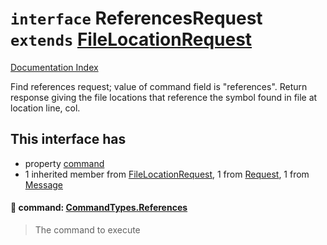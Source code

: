 # `interface` ReferencesRequest `extends` [FileLocationRequest](../interface.FileLocationRequest/README.md)

[Documentation Index](../README.md)

Find references request; value of command field is
"references". Return response giving the file locations that
reference the symbol found in file at location line, col.

## This interface has

- property [command](#-command-commandtypesreferences)
- 1 inherited member from [FileLocationRequest](../interface.FileLocationRequest/README.md), 1 from [Request](../interface.Request/README.md), 1 from [Message](../interface.Message/README.md)


#### 📄 command: [CommandTypes.References](../enum.CommandTypes/README.md#references--references)

> The command to execute



